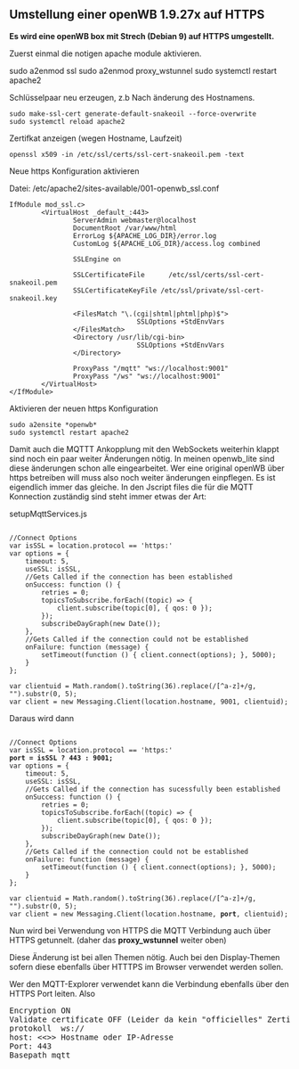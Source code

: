 ## Umstellung einer openWB 1.9.27x auf HTTPS ##

**Es wird eine openWB box mit Strech (Debian 9) auf HTTPS umgestellt.**

Zuerst einmal die notigen apache module aktivieren.

sudo a2enmod ssl
sudo a2enmod proxy_wstunnel
sudo systemctl restart apache2


Schlüsselpaar neu erzeugen, z.b Nach änderung des Hostnamens.
```
sudo make-ssl-cert generate-default-snakeoil --force-overwrite
sudo systemctl reload apache2
```

Zertifkat anzeigen (wegen Hostname, Laufzeit)
```
openssl x509 -in /etc/ssl/certs/ssl-cert-snakeoil.pem -text
```

Neue https Konfiguration aktivieren


Datei:  /etc/apache2/sites-available/001-openwb_ssl.conf
```
IfModule mod_ssl.c>
        <VirtualHost _default_:443>
                ServerAdmin webmaster@localhost
                DocumentRoot /var/www/html
                ErrorLog ${APACHE_LOG_DIR}/error.log
                CustomLog ${APACHE_LOG_DIR}/access.log combined

                SSLEngine on

                SSLCertificateFile      /etc/ssl/certs/ssl-cert-snakeoil.pem
                SSLCertificateKeyFile /etc/ssl/private/ssl-cert-snakeoil.key

                <FilesMatch "\.(cgi|shtml|phtml|php)$">
                                SSLOptions +StdEnvVars
                </FilesMatch>
                <Directory /usr/lib/cgi-bin>
                                SSLOptions +StdEnvVars
                </Directory>

                ProxyPass "/mqtt" "ws://localhost:9001"
                ProxyPass "/ws" "ws://localhost:9001"
        </VirtualHost>
</IfModule>
```

Aktivieren der neuen https Konfiguration
```
sudo a2ensite *openwb*
sudo systemctl restart apache2
```



Damit auch die MQTTT Ankopplung mit den WebSockets weiterhin klappt sind noch ein paar weiter Änderungen nötig. In meinen openwb_lite sind diese änderungen schon alle eingearbeitet. Wer eine original openWB über https betreiben will muss also noch weiter änderungen einpflegen. Es ist eigendlich immer das gleiche. In den Jscript files die für die MQTT Konnection zuständig sind steht immer etwas der Art:

setupMqttServices.js
<pre><code>
//Connect Options
var isSSL = location.protocol == 'https:'
var options = {
	timeout: 5,
	useSSL: isSSL,
	//Gets Called if the connection has been established
	onSuccess: function () {
		retries = 0;
		topicsToSubscribe.forEach((topic) => {
			client.subscribe(topic[0], { qos: 0 });
		});
		subscribeDayGraph(new Date());
	},
	//Gets Called if the connection could not be established
	onFailure: function (message) {
		setTimeout(function () { client.connect(options); }, 5000);
	}
};

var clientuid = Math.random().toString(36).replace(/[^a-z]+/g, "").substr(0, 5);
var client = new Messaging.Client(location.hostname, 9001, clientuid);
</pre></code>

Daraus wird dann

<pre><code>
//Connect Options
var isSSL = location.protocol == 'https:'
<b>port = isSSL ? 443 : 9001;</b>
var options = {
	timeout: 5,
	useSSL: isSSL,
	//Gets Called if the connection has sucessfully been established
	onSuccess: function () {
		retries = 0;
		topicsToSubscribe.forEach((topic) => {
			client.subscribe(topic[0], { qos: 0 });
		});
		subscribeDayGraph(new Date());
	},
	//Gets Called if the connection could not be established
	onFailure: function (message) {
		setTimeout(function () { client.connect(options); }, 5000);
	}
};

var clientuid = Math.random().toString(36).replace(/[^a-z]+/g, "").substr(0, 5);
var client = new Messaging.Client(location.hostname, <b>port</b>, clientuid);
</pre></code>

Nun wird bei Verwendung von HTTPS die MQTT Verbindung auch über HTTPS getunnelt. (daher das <b>proxy_wstunnel</b> weiter oben)

Diese Änderung ist bei allen Themen nötig. Auch bei den Display-Themen sofern diese ebenfalls über HTTTPS im Browser verwendet werden sollen.

Wer den MQTT-Explorer verwendet kann die Verbindung ebenfalls über den HTTPS Port leiten.
Also 
<pre>
Encryption ON
Validate certificate OFF (Leider da kein "officielles" Zerticate)
protokoll  ws:// 
host: <<>> Hostname oder IP-Adresse
Port: 443
Basepath mqtt
</pre>










